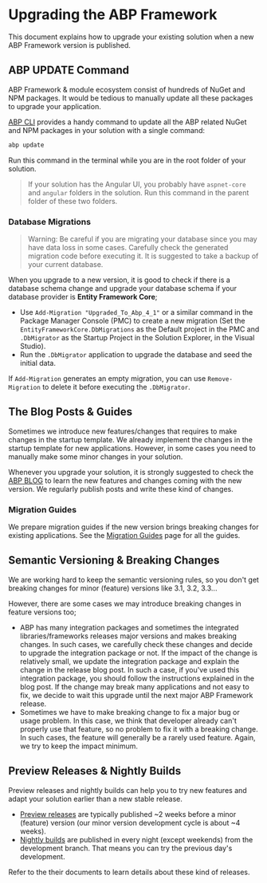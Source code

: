 # Upgrading the ABP Framework

This document explains how to upgrade your existing solution when a new ABP Framework version is published.

## ABP UPDATE Command

ABP Framework & module ecosystem consist of hundreds of NuGet and NPM packages. It would be tedious to manually update all these packages to upgrade your application.

[ABP CLI](CLI.md) provides a handy command to update all the ABP related NuGet and NPM packages in your solution with a single command:

````bash
abp update
````

Run this command in the terminal while you are in the root folder of your solution.

> If your solution has the Angular UI, you probably have `aspnet-core` and `angular` folders in the solution. Run this command in the parent folder of these two folders.

### Database Migrations

> Warning: Be careful if you are migrating your database since you may have data loss in some cases. Carefully check the generated migration code before executing it. It is suggested to take a backup of your current database.

When you upgrade to a new version, it is good to check if there is a database schema change and upgrade your database schema if your database provider is **Entity Framework Core**;

* Use `Add-Migration "Upgraded_To_Abp_4_1"` or a similar command in the Package Manager Console (PMC) to create a new migration (Set the `EntityFrameworkCore.DbMigrations` as the Default project in the PMC and `.DbMigrator` as the Startup Project in the Solution Explorer, in the Visual Studio).
* Run the `.DbMigrator` application to upgrade the database and seed the initial data.

If `Add-Migration` generates an empty migration, you can use `Remove-Migration` to delete it before executing the `.DbMigrator`.

## The Blog Posts & Guides

Sometimes we introduce new features/changes that requires to make changes in the startup template. We already implement the changes in the startup template for new applications. However, in some cases you need to manually make some minor changes in your solution.

Whenever you upgrade your solution, it is strongly suggested to check the [ABP BLOG](https://blog.abp.io/) to learn the new features and changes coming with the new version. We regularly publish posts and write these kind of changes.

### Migration Guides

We prepare migration guides if the new version brings breaking changes for existing applications. See the [Migration Guides](Migration-Guides/Index.md) page for all the guides.

## Semantic Versioning & Breaking Changes

We are working hard to keep the semantic versioning rules, so you don't get breaking changes for minor (feature) versions like 3.1, 3.2, 3.3...

However, there are some cases we may introduce breaking changes in feature versions too;

* ABP has many integration packages and sometimes the integrated libraries/frameworks releases major versions and makes breaking changes. In such cases, we carefully check these changes and decide to upgrade the integration package or not. If the impact of the change is relatively small, we update the integration package and explain the change in the release blog post. In such a case, if you've used this integration package, you should follow the instructions explained in the blog post. If the change may break many applications and not easy to fix, we decide to wait this upgrade until the next major ABP Framework release.
* Sometimes we have to make breaking change to fix a major bug or usage problem. In this case, we think that developer already can't properly use that feature, so no problem to fix it with a breaking change. In such cases, the feature will generally be a rarely used feature. Again, we try to keep the impact minimum.

## Preview Releases & Nightly Builds

Preview releases and nightly builds can help you to try new features and adapt your solution earlier than a new stable release.

* [Preview releases](Previews.md) are typically published ~2 weeks before a minor (feature) version (our minor version development cycle is about ~4 weeks).
* [Nightly builds](Nightly-Builds.md) are published in every night (except weekends) from the development branch. That means you can try the previous day's development.

Refer to the their documents to learn details about these kind of releases.
